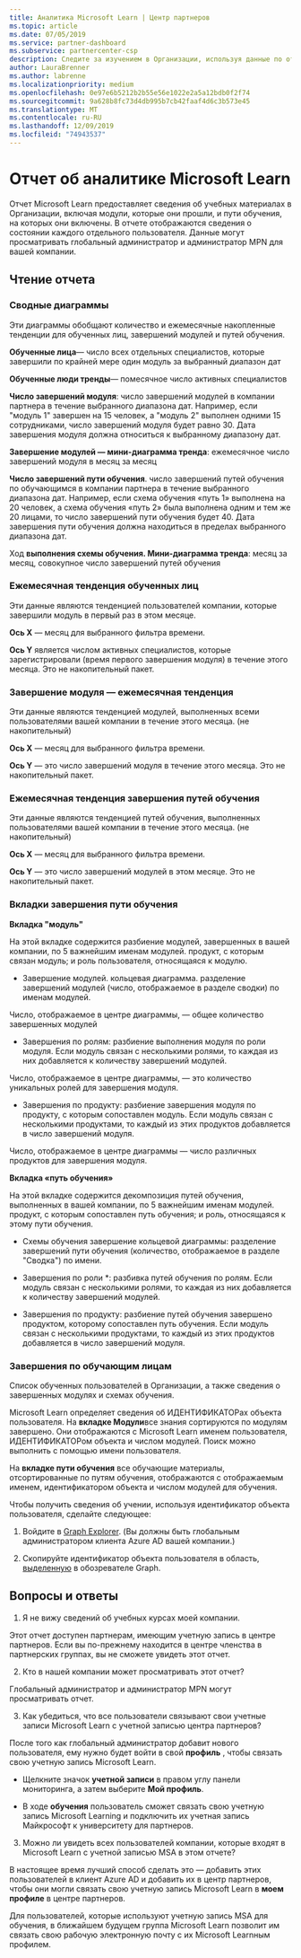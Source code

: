 ```yaml
---
title: Аналитика Microsoft Learn | Центр партнеров
ms.topic: article
ms.date: 07/05/2019
ms.service: partner-dashboard
ms.subservice: partnercenter-csp
description: Следите за изучением в Организации, используя данные по отдельным обучающим курсам, готовым модулям, готовым путям обучения и т. д.
author: LauraBrenner
ms.author: labrenne
ms.localizationpriority: medium
ms.openlocfilehash: 0e97e6b5212b2b55e56e1022e2a5a12bdb0f2f74
ms.sourcegitcommit: 9a628b8fc73d4db995b7cb42faaf4d6c3b573e45
ms.translationtype: MT
ms.contentlocale: ru-RU
ms.lasthandoff: 12/09/2019
ms.locfileid: "74943537"
---
```

# <a name="microsoft-learn-analytics-report"></a>Отчет об аналитике Microsoft Learn

Отчет Microsoft Learn предоставляет сведения об учебных материалах в Организации, включая модули, которые они прошли, и пути обучения, на которых они включены. В отчете отображаются сведения о состоянии каждого отдельного пользователя. Данные могут просматривать глобальный администратор и администратор MPN для вашей компании.

## <a name="how-to-read-the-report"></a>Чтение отчета

### <a name="summary-charts"></a>Сводные диаграммы

Эти диаграммы обобщают количество и ежемесячные накопленные тенденции для обученных лиц, завершений модулей и путей обучения.


**Обученные лица**— число всех отдельных специалистов, которые завершили по крайней мере один модуль за выбранный диапазон дат 

**Обученные люди тренды**— помесячное число активных специалистов 

**Число завершений модуля**: число завершений модулей в компании партнера в течение выбранного диапазона дат.
Например, если "модуль 1" завершен на 15 человек, а "модуль 2" выполнен одними 15 сотрудниками, число завершений модуля будет равно 30. Дата завершения модуля должна относиться к выбранному диапазону дат.

**Завершение модулей — мини-диаграмма тренда**: ежемесячное число завершений модуля в месяц за месяц 

**Число завершений пути обучения**. число завершений путей обучения по обучающимся в компании партнера в течение выбранного диапазона дат.
Например, если схема обучения «путь 1» выполнена на 20 человек, а схема обучения «путь 2» была выполнена одним и тем же 20 лицами, то число завершений пути обучения будет 40. Дата завершения пути обучения должна находиться в пределах выбранного диапазона дат.

Ход **выполнения схемы обучения. Мини-диаграмма тренда**: месяц за месяц, совокупное число завершений путей обучения 

### <a name="trained-individuals-monthly-trend"></a>Ежемесячная тенденция обученных лиц

Эти данные являются тенденцией пользователей компании, которые завершили модуль в первый раз в этом месяце. 

**Ось X** — месяц для выбранного фильтра времени. 

**Ось Y** является числом активных специалистов, которые зарегистрировали (время первого завершения модуля) в течение этого месяца. Это не накопительный пакет.

### <a name="module-completions-monthly-trend"></a>Завершение модуля — ежемесячная тенденция

Эти данные являются тенденцией модулей, выполненных всеми пользователями вашей компании в течение этого месяца. (не накопительный) 

**Ось X** — месяц для выбранного фильтра времени. 

**Ось Y** — это число завершений модуля в течение этого месяца. Это не накопительный пакет.

### <a name="learning-path-completions-monthly-trend"></a>Ежемесячная тенденция завершения путей обучения

Эти данные являются тенденцией путей обучения, выполненных пользователями вашей компании в течение этого месяца. (не накопительный) 

**Ось X** — месяц для выбранного фильтра времени. 

**Ось Y** — это число завершений модулей в этом месяце. Это не накопительный пакет.

### <a name="learning-path-completion-tabs"></a>Вкладки завершения пути обучения 

**Вкладка "модуль"**

На этой вкладке содержится разбиение модулей, завершенных в вашей компании, по 5 важнейшим именам модулей. продукт, с которым связан модуль; и роль пользователя, относящаяся к модулю.  

- Завершение модулей. кольцевая диаграмма. разделение завершений модулей (число, отображаемое в разделе сводки) по именам модулей.

Число, отображаемое в центре диаграммы, — общее количество завершенных модулей

- Завершения по ролям: разбиение выполнения модуля по роли модуля. Если модуль связан с несколькими ролями, то каждая из них добавляется к количеству завершений модулей.

Число, отображаемое в центре диаграммы, — это количество уникальных ролей для завершения модуля. 

- Завершения по продукту: разбиение завершения модуля по продукту, с которым сопоставлен модуль. Если модуль связан с несколькими продуктами, то каждый из этих продуктов добавляется в число завершений модуля.    

Число, отображаемое в центре диаграммы — число различных продуктов для завершения модуля.  

**Вкладка «путь обучения»**   

На этой вкладке содержится декомпозиция путей обучения, выполненных в вашей компании, по 5 важнейшим именам модулей. продукт, с которым сопоставлен путь обучения; и роль, относящаяся к этому пути обучения.  

- Схемы обучения завершение кольцевой диаграммы: разделение завершений пути обучения (количество, отображаемое в разделе "Сводка") по имени.

- Завершения по роли *: разбивка путей обучения по ролям. Если модуль связан с несколькими ролями, то каждая из них добавляется к количеству завершений модулей.

- Завершения по продукту: разбиение путей обучения завершено продуктом, которому сопоставлен путь обучения. Если модуль связан с несколькими продуктами, то каждый из этих продуктов добавляется в число завершений модуля.

### <a name="completions-by-learning-individuals"></a>Завершения по обучающим лицам

Список обученных пользователей в Организации, а также сведения о завершенных модулях и схемах обучения.

Microsoft Learn определяет сведения об ИДЕНТИФИКАТОРах объекта пользователя. На **вкладке Модули**все знания сортируются по модулям завершено. Они отображаются с Microsoft Learn именем пользователя, ИДЕНТИФИКАТОРом объекта и числом модулей. Поиск можно выполнить с помощью имени пользователя. 

На **вкладке пути обучения** все обучающие материалы, отсортированные по путям обучения, отображаются с отображаемым именем, идентификатором объекта и числом модулей для обучения.

Чтобы получить сведения об учении, используя идентификатор объекта пользователя, сделайте следующее: 

1. Войдите в [Graph Explorer](https://developer.microsoft.com/graph/graph-explorer ). (Вы должны быть глобальным администратором клиента Azure AD вашей компании.)

2. Скопируйте идентификатор объекта пользователя в область, [выделенную](https://graph.microsoft.com/v1.0/users/a9633ad7-c8dc-4587-b119-0bc286b0711f) в обозревателе Graph. 

## <a name="faq"></a>Вопросы и ответы

1. Я не вижу сведений об учебных курсах моей компании.

Этот отчет доступен партнерам, имеющим учетную запись в центре партнеров. Если вы по-прежнему находится в центре членства в партнерских группах, вы не сможете увидеть этот отчет.

2.  Кто в нашей компании может просматривать этот отчет? 

Глобальный администратор и администратор MPN могут просматривать отчет.

3. Как убедиться, что все пользователи связывают свои учетные записи Microsoft Learn с учетной записью центра партнеров?

После того как глобальный администратор добавит нового пользователя, ему нужно будет войти в свой **профиль** , чтобы связать свою учетную запись Microsoft Learn.

- Щелкните значок **учетной записи** в правом углу панели мониторинга, а затем выберите **Мой профиль**. 

-  В ходе **обучения** пользователь сможет связать свою учетную запись Microsoft Learning и подключить их учетная запись Майкрософт к университету для партнеров.

3. Можно ли увидеть всех пользователей компании, которые входят в Microsoft Learn с учетной записью MSA в этом отчете?

В настоящее время лучший способ сделать это — добавить этих пользователей в клиент Azure AD и добавить их в центр партнеров, чтобы они могли связать свою учетную запись Microsoft Learn в **моем профиле** в центре партнеров. 

Для пользователей, которые используют учетную запись MSA для обучения, в ближайшем будущем группа Microsoft Learn позволит им связать свою рабочую электронную почту с их Microsoft Learnным профилем. 

